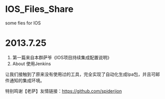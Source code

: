 IOS_Files_Share
===============

some fies for IOS

2013.7.25
===============
1. 第一篇来自本群萨爷《IOS项目持续集成配置说明》
2. About 使用Jenkins

让我们接触到了原来没有使用过的工具，完全实现了自动化生成Ipa包，并且可邮件通知的集成环境。

特别鸣谢【老萨】友情链接：https://github.com/spiderjion
